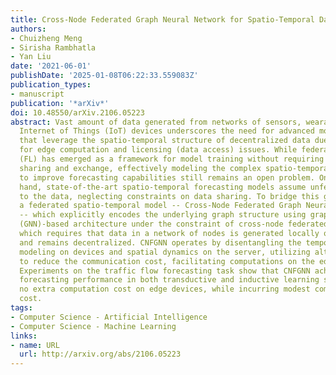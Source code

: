 ```yaml
---
title: Cross-Node Federated Graph Neural Network for Spatio-Temporal Data Modeling
authors:
- Chuizheng Meng
- Sirisha Rambhatla
- Yan Liu
date: '2021-06-01'
publishDate: '2025-01-08T06:22:33.559083Z'
publication_types:
- manuscript
publication: '*arXiv*'
doi: 10.48550/arXiv.2106.05223
abstract: Vast amount of data generated from networks of sensors, wearables, and the
  Internet of Things (IoT) devices underscores the need for advanced modeling techniques
  that leverage the spatio-temporal structure of decentralized data due to the need
  for edge computation and licensing (data access) issues. While federated learning
  (FL) has emerged as a framework for model training without requiring direct data
  sharing and exchange, effectively modeling the complex spatio-temporal dependencies
  to improve forecasting capabilities still remains an open problem. On the other
  hand, state-of-the-art spatio-temporal forecasting models assume unfettered access
  to the data, neglecting constraints on data sharing. To bridge this gap, we propose
  a federated spatio-temporal model -- Cross-Node Federated Graph Neural Network (CNFGNN)
  -- which explicitly encodes the underlying graph structure using graph neural network
  (GNN)-based architecture under the constraint of cross-node federated learning,
  which requires that data in a network of nodes is generated locally on each node
  and remains decentralized. CNFGNN operates by disentangling the temporal dynamics
  modeling on devices and spatial dynamics on the server, utilizing alternating optimization
  to reduce the communication cost, facilitating computations on the edge devices.
  Experiments on the traffic flow forecasting task show that CNFGNN achieves the best
  forecasting performance in both transductive and inductive learning settings with
  no extra computation cost on edge devices, while incurring modest communication
  cost.
tags:
- Computer Science - Artificial Intelligence
- Computer Science - Machine Learning
links:
- name: URL
  url: http://arxiv.org/abs/2106.05223
---
```

